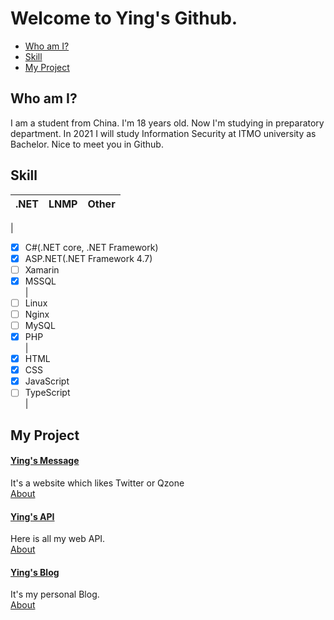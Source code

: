 # Welcome to Ying's Github.
- [Who am I?](#who-am-i)  
- [Skill](#skill)   
- [My Project](#my-project)  

## Who am I?
I am a student from China. I'm 18 years old. Now I'm studying in preparatory department. In 2021 I will study Information Security at ITMO university as Bachelor. Nice to meet you in Github.

## Skill  
|**.NET**|**LNMP**|**Other**|
|--------|--------|--------|  
|  
- [x] C#(.NET core, .NET Framework)  
- [x] ASP.NET(.NET Framework 4.7)  
- [ ] Xamarin  
- [x] MSSQL  
|  
- [ ] Linux  
- [ ] Nginx  
- [ ] MySQL  
- [x] PHP  
|  
- [x] HTML  
- [x] CSS  
- [x] JavaScript  
- [ ] TypeScript  
|  
## My Project

#### [Ying's Message](https://www.ranying.xyz)  
It's a website which likes Twitter or Qzone  
[About]()  

#### [Ying's API](https://apis.ranying.xyz)  
Here is all my web API.  
[About]()  

#### [Ying's Blog](https://blog.ranying.xyz)  
It's my personal Blog.  
[About]()  

